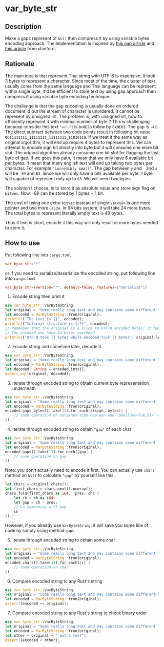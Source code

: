 # var_byte_str

## Description
Make a gaps represent of `&str` then compress it by using variable bytes encoding approach. The implementation is inspired by [this gap article](https://nlp.stanford.edu/IR-book/html/htmledition/postings-file-compression-1.html) and [this article](https://nlp.stanford.edu/IR-book/html/htmledition/variable-byte-codes-1.html) from stanford. 

## Rationale
The main idea is that represent Thai string with UTF-8 is expensive. It took 3 bytes to represent a character. Since most of the time, the cluster of text usually come from the same language and Thai language can be represent within single byte, it'd be efficient to store text by using gap approach then compress it using variable byte encoding technique.

The challenge is that the gap encoding is usually done on ordered document id but the stream of character is unordered. It cannot be represent by unsigned int. The problem is, with unsigned int, how to efficiently represent it with minimal number of byte ? This is challenging because consider this text `"หก"`. It is `0x0E2B` follow by `0x0E01`. The gap is `-42`. The direct subtract between two code points result in following bit value `0b11111111_11111111_11111111_11010110`. If we treat it the same way as original algorithm, it will end up require 4 bytes to represent this. We can attempt to encode sign bit directly into byte but it will consume one more bit slot. The original algorithm already consume one bit slot for flagging the last byte of gap. If we goes this path, it mean that we only have 6 available bit per bytes. It mean that many english text will end up taking two bytes per character. For example `"incredibly small"`. The gap between `y` and ` ` and `s` will be `-89` and `83`. Since we will only have 6 bits available per byte. 1 byte will capable of represent only up to `63`. We will need two bytes.

The solution I choose, is to store it as absolute value and store sign flag on `bitvec`. Now, -89 can be stored by 1 bytes + 1 bit.

The cost of using one extra `bitvec` instead of single `Vec<u8>` is one more pointer and two more `usize`. In 64 bits system, it will take 24 more bytes. The total bytes to represent literally empty text is 48 bytes.

Thus if text is short, encode it this way will only result in more bytes needed to store it.

## How to use
Put following line into `cargo.toml`
```toml
var_byte_str="*"
```
or if you need to serialize/deserialize the encoded string, put following line into `cargo.toml`
```toml
var_byte_str={version="*", default=false, features=["serialize"]}
```
1. Encode string then print it
```rust
use var_byte_str::VarByteString;
let original = "Some really long text and may contains some different language like \"คำภาษาไทยที่ใช้พื้นที่เยอะกว่าเนื้อความภาษาอังกฤษเสียอีก\".";
let encoded = VarByteString::from(original);
println!("The text is {}", encoded);
println!("Internal structure is {:?}", encoded);
// Remember that the original is a slice to UTF-8 encoded bytes. It have 16 bytes overhead.
// The encoded one have 24 bytes overhead.
println!("UTF-8 took {} bytes while encoded took {} bytes", original.len() + 16, encoded.len() + 48);
```
2. Encode string and sometime later, decode it.
```rust
use var_byte_str::VarByteString;
let original = "Some really long text and may contains some different language like \"คำภาษาไทยที่ใช้พื้นที่เยอะกว่าเนื้อความภาษาอังกฤษเสียอีก\".";
let encoded = VarByteString::from(original);
let decoded: String = encoded.into();
assert_eq!(original, decoded);
```
3. Iterate through encoded string to obtain current byte representation underneath
```rust
use var_byte_str::VarByteString;
let original = "Some really long text and may contains some different language like \"คำภาษาไทยที่ใช้พื้นที่เยอะกว่าเนื้อความภาษาอังกฤษเสียอีก\".";
let encoded = VarByteString::from(original);
encoded.gaps_bytes().take(11).for_each(|(sign, bytes)| {
    // some operation on obtained sign boolean and `SmallVec<[u8;5]>` object.
})
```
4. Iterate through encoded string to obtain `"gap"` of each char
```rust
use var_byte_str::VarByteString;
let original = "Some really long text and may contains some different language like \"คำภาษาไทยที่ใช้พื้นที่เยอะกว่าเนื้อความภาษาอังกฤษเสียอีก\".";
let encoded = VarByteString::from(original);
encoded.gaps().take(11).for_each(|gap| {
    // some operation on gap
})
```
Note: you don't actually need to encode it first. You can actually use `chars` method on `&str` to calculate `"gap"` by yourself like this:
```rust
let chars = original.chars();
let first_chars = chars.next().unwrap();
chars.fold(first_chars as i64, |prev, ch| {
    let ch = ch as i64;
    let gap = ch - prev;
    // Do something with gap
    ch 
}) ;
```
However, if you already use `VarByteString`, it will save you some line of code by simply using method `gaps`

5. Iterate through encoded string to obtain some char
```rust
use var_byte_str::VarByteString;
let original = "Some really long text and may contains some different language like \"คำภาษาไทยที่ใช้พื้นที่เยอะกว่าเนื้อความภาษาอังกฤษเสียอีก\".";
let encoded = VarByteString::from(original);
encoded.chars().take(11).for_each(|c| {
    // some operation on char
})
```

6. Compare encoded string to any Rust's string
```rust
use var_byte_str::VarByteString;
let original = "Some really long text and may contains some different language like \"คำภาษาไทยที่ใช้พื้นที่เยอะกว่าเนื้อความภาษาอังกฤษเสียอีก\".";
let encoded = VarByteString::from(original);
assert!(encoded == original);
```

7. Compare encoded string to any Rust's string to check binary order
```rust
use var_byte_str::VarByteString;
let original = "Some really long text and may contains some different language like \"คำภาษาไทยที่ใช้พื้นที่เยอะกว่าเนื้อความภาษาอังกฤษเสียอีก\".";
let encoded = VarByteString::from(original);
let other = original + " extra text";
assert!(encoded < other);
```